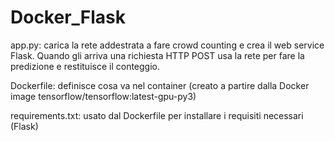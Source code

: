 # Docker_Flask
app.py: carica la rete addestrata a fare crowd counting e crea il web service Flask. Quando gli arriva una richiesta HTTP POST usa la rete per fare la predizione e restituisce il conteggio.

Dockerfile: definisce cosa va nel container (creato a partire dalla Docker image tensorflow/tensorflow:latest-gpu-py3)

requirements.txt: usato dal Dockerfile per installare i requisiti necessari (Flask)
